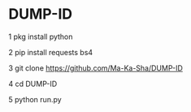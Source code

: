 # DUMP-ID

1 pkg install python

2 pip install requests bs4

3 git clone https://github.com/Ma-Ka-Sha/DUMP-ID

4 cd DUMP-ID

5 python run.py
